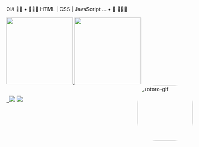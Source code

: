Olá 👋🏻
• 👩🏼‍💻 HTML | CSS | JavaScript ...
• 📖 👩🏼‍💻

<div> 
   <a href="https://github.com/irisrbarbosa"> 
   <img height="180em" src="https://github-readme-stats.vercel.app/api?username=irisrbarbosa&show_icons=true&theme=maroongold&include_all_commits=true&count_private=true"/> 
   <img height="180em" src="https://github-readme-stats.vercel.app/api/top-langs/?username=irisrbarbosa&layout=compact&langs_count=7&theme=maroongold"/> 
   <img align="right" alt="Totoro-gif" height="150" style="border-radius:50px;" src="https://media0.giphy.com/media/arxiLc5EiFhja/giphy.webp?cid=82a1493bgw1mp1j6dlbkzkveiau0cpa73ha3fauk50rboxbx&rid=giphy.webp&ct=g">
 </div>
 
 ##
 
 <div>  
   <a href="https://www.linkedin.com/in/tamirisrodriguesbarbosa" target="_blank"><img src="https://img.shields.io/badge/-LinkedIn-%230077B5?style=for-the-badge&logo=linkedin&logoColor=white" target="_blank"></a>
     <a href = "mailto:irisrbarbosa.contato@gmail.com"><img src="https://img.shields.io/badge/-Gmail-%23333?style=for-the-badge&logo=gmail&logoColor=white" target="_blank"></a>
     </div>
